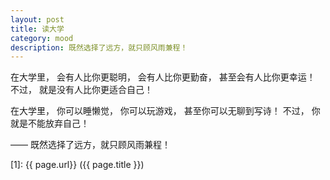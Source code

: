 ```yaml
---
layout: post
title: 读大学
category: mood
description: 既然选择了远方，就只顾风雨兼程！
---
```


在大学里，
会有人比你更聪明，
会有人比你更勤奋，
甚至会有人比你更幸运！
不过，
就是没有人比你更适合自己！

在大学里，
你可以睡懒觉，
你可以玩游戏，
甚至你可以无聊到写诗！
不过，
你就是不能放弃自己！

—— 既然选择了远方，就只顾风雨兼程！





[SilentVally]:    http://silentvally.github.io  "SilentVally"
[1]:    {{ page.url}}  ({{ page.title }})
